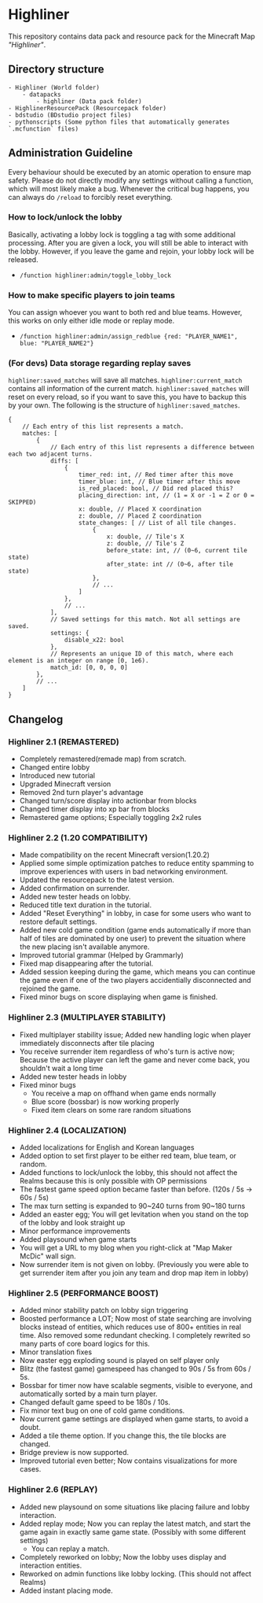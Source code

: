# Highliner

This repository contains data pack and resource pack for the Minecraft Map *"Highliner"*.

## Directory structure

```
- Highliner (World folder)
    - datapacks
        - highliner (Data pack folder)
- HighlinerResourcePack (Resourcepack folder)
- bdstudio (BDstudio project files)
- pythonscripts (Some python files that automatically generates `.mcfunction` files)
```

## Administration Guideline

Every behaviour should be executed by an atomic operation to ensure map safety.
Please do not directly modify any settings without calling a function, which will most likely make a bug.
Whenever the critical bug happens, you can always do `/reload` to forcibly reset everything.

### How to lock/unlock the lobby

Basically, activating a lobby lock is toggling a tag with some additional processing.
After you are given a lock, you will still be able to interact with the lobby.
However, if you leave the game and rejoin, your lobby lock will be released.

- `/function highliner:admin/toggle_lobby_lock`

### How to make specific players to join teams

You can assign whoever you want to both red and blue teams.
However, this works on only either idle mode or replay mode.

- `/function highliner:admin/assign_redblue {red: "PLAYER_NAME1", blue: "PLAYER_NAME2"}`

### (For devs) Data storage regarding replay saves

`highliner:saved_matches` will save all matches. `highliner:current_match` contains all information of the current match.
`highliner:saved_matches` will reset on every reload, so if you want to save this, you have to backup this by your own.
The following is the structure of `highliner:saved_matches`.

```jsonc
{
    // Each entry of this list represents a match.
    matches: [
        {
            // Each entry of this list represents a difference between each two adjacent turns.
            diffs: [
                {
                    timer_red: int, // Red timer after this move
                    timer_blue: int, // Blue timer after this move
                    is_red_placed: bool, // Did red placed this?
                    placing_direction: int, // (1 = X or -1 = Z or 0 = SKIPPED)
                    x: double, // Placed X coordination
                    z: double, // Placed Z coordination
                    state_changes: [ // List of all tile changes.
                        {
                            x: double, // Tile's X
                            z: double, // Tile's Z
                            before_state: int, // (0~6, current tile state)
                            after_state: int // (0~6, after tile state)
                        },
                        // ...
                    ]
                },
                // ...
            ],
            // Saved settings for this match. Not all settings are saved.
            settings: {
                disable_x22: bool
            },
            // Represents an unique ID of this match, where each element is an integer on range [0, 1e6).
            match_id: [0, 0, 0, 0]
        },
        // ...
    ]
}
```

## Changelog

### Highliner 2.1 (REMASTERED)

- Completely remastered(remade map) from scratch.
- Changed entire lobby
- Introduced new tutorial
- Upgraded Minecraft version
- Removed 2nd turn player's advantage
- Changed turn/score display into actionbar from blocks 
- Changed timer display into xp bar from blocks
- Remastered game options; Especially toggling 2x2 rules

### Highliner 2.2 (1.20 COMPATIBILITY)

- Made compatibility on the recent Minecraft version(1.20.2)
- Applied some simple optimization patches to reduce entity spamming to improve experiences with users in bad networking environment.
- Updated the resourcepack to the latest version.
- Added confirmation on surrender.
- Added new tester heads on lobby.
- Reduced title text duration in the tutorial.
- Added "Reset Everything" in lobby, in case for some users who want to restore default settings.
- Added new cold game condition (game ends automatically if more than half of tiles are dominated by one user) to prevent the situation where the new placing isn't available anymore.
- Improved tutorial grammar (Helped by Grammarly)
- Fixed map disappearing after the tutorial.
- Added session keeping during the game, which means you can continue the game even if one of the two players accidentially disconnected and rejoined the game.
- Fixed minor bugs on score displaying when game is finished.

### Highliner 2.3 (MULTIPLAYER STABILITY)

- Fixed multiplayer stability issue; Added new handling logic when player immediately disconnects after tile placing
- You receive surrender item regardless of who's turn is active now; Because the active player can left the game and never come back, you shouldn't wait a long time
- Added new tester heads in lobby
- Fixed minor bugs
    - You receive a map on offhand when game ends normally
    - Blue score (bossbar) is now working properly
    - Fixed item clears on some rare random situations

### Highliner 2.4 (LOCALIZATION)

- Added localizations for English and Korean languages
- Added option to set first player to be either red team, blue team, or random.
- Added functions to lock/unlock the lobby, this should not affect the Realms because this is only possible with OP permissions
- The fastest game speed option became faster than before. (120s / 5s -> 60s / 5s)
- The max turn setting is expanded to 90~240 turns from 90~180 turns
- Added an easter egg; You will get levitation when you stand on the top of the lobby and look straight up
- Minor performance improvements
- Added playsound when game starts
- You will get a URL to my blog when you right-click at "Map Maker McDic" wall sign.
- Now surrender item is not given on lobby. (Previously you were able to get surrender item after you join any team and drop map item in lobby)

### Highliner 2.5 (PERFORMANCE BOOST)

- Added minor stability patch on lobby sign triggering
- Boosted performance a LOT; Now most of state searching are involving blocks instead of entities, which reduces use of 800+ entities in real time. Also removed some redundant checking. I completely rewrited so many parts of core board logics for this.
- Minor translation fixes
- Now easter egg exploding sound is played on self player only
- Blitz (the fastest game) gamespeed has changed to 90s / 5s from 60s / 5s.
- Bossbar for timer now have scalable segments, visible to everyone, and automatically sorted by a main turn player.
- Changed default game speed to be 180s / 10s.
- Fix minor text bug on one of cold game conditions.
- Now current game settings are displayed when game starts, to avoid a doubt.
- Added a tile theme option. If you change this, the tile blocks are changed.
- Bridge preview is now supported.
- Improved tutorial even better; Now contains visualizations for more cases.

### Highliner 2.6 (REPLAY)

- Added new playsound on some situations like placing failure and lobby interaction.
- Added replay mode; Now you can replay the latest match, and start the game again in exactly same game state. (Possibly with some different settings)
    - You can replay a match.
- Completely reworked on lobby; Now the lobby uses display and interaction entities.
- Reworked on admin functions like lobby locking. (This should not affect Realms)
- Added instant placing mode.
